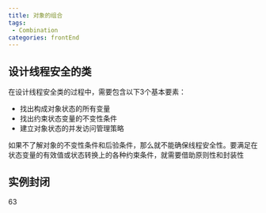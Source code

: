 ```yaml
---
title: 对象的组合
tags: 
 - Combination
categories: frontEnd
---
```


## 设计线程安全的类
在设计线程安全类的过程中，需要包含以下3个基本要素：
* 找出构成对象状态的所有变量
* 找出约束状态变量的不变性条件
* 建立对象状态的并发访问管理策略

如果不了解对象的不变性条件和后验条件，那么就不能确保线程安全性。要满足在状态变量的有效值或状态转换上的各种约束条件，就需要借助原则性和封装性

## 实例封闭
63